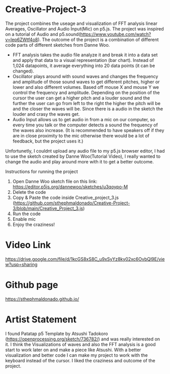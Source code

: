 # Creative-Project-3

The project combines the useage and visualization of FFT analysis linear Averages, Oscillator and Audio Input(Mic) on p5.js. The project was inspired on a tutorial of Audio and p5.sound(https://www.youtube.com/watch?v=Iep6ZWtf4o8). The outcome of the project is a combination of different code parts of different sketches from Danne Woo. 

* FFT analysis takes the audio file analyze it and break it into a data set and apply that data to a visual representation (bar chart). Instead of 1,024 datapoints, it average everything into 20 data points (it can be changed). 
* Oscillator plays around with sound waves and changes the frequency and amplitude of those sound waves to get different pitches, higher or lower and also different volumes. Based off mouse X and mouse Y we control the frequency and amplitude. Depending on the position of the cursor the user can get a higher pitch and a louder sound and the further the user can go from left to the right the higher the pitch will be and the closer the waves will be. Since there is a audio in the sketch the louder and crasy the waves get. 
* Audio Input allows us to get audio in from a mic on our computer, so every time you talk or the computer detects a sound the frequency of the waves also increase.
(It is recommended to have speakers off if they are in close proximity to the mic otherwise there would be a lot of feedback, but the project uses it.)

Unfortunetly, I couldnt upload any audio file to my p5.js browser editor, I had to use the sketch created by Danne Woo(Tutorial Video), I really wanted to change the audio and play around more with it to get a better outcome. 

Instructions for running the project

1. Open Danne Woo sketch file on this link: https://editor.p5js.org/dannewoo/sketches/u3qoypo-M
2. Delete the code
3. Copy & Paste the code inside Creative_project_3.js (https://github.com/sthephmaldonado/Creative-Project-3/blob/main/Creative_Project_3.js)
4. Run the code
5. Enable mic
6. Enjoy the craziness!

# Video Link 

https://drive.google.com/file/d/1kcGS8xS8C_u9xSyYz8ky02xc6OvbQl9E/view?usp=sharing

# Github page 
https://sthephmaldonado.github.io/

# Artist Statement

I found Patatap p5 Template by Atsushi Tadokoro (https://openprocessing.org/sketch/736782/) and was really interested on it. I think the Visualizations of waves and also the FFT analysis is a good start to work later on and make a piece like Atsushi. With a better visualization and better code I can make my project to work with the keyboard instead of the cursor. I liked the craziness and outcome of the project. 
